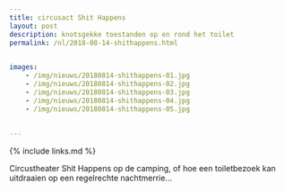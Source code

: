 ```yaml
---
title: circusact Shit Happens
layout: post
description: knotsgekke toestanden op en rond het toilet
permalink: /nl/2018-08-14-shithappens.html

    
images: 
    - /img/nieuws/20180814-shithappens-01.jpg
    - /img/nieuws/20180814-shithappens-02.jpg
    - /img/nieuws/20180814-shithappens-03.jpg
    - /img/nieuws/20180814-shithappens-04.jpg
    - /img/nieuws/20180814-shithappens-05.jpg
    
    
---
```


{% include links.md %}

Circustheater Shit Happens op de camping, of hoe een toiletbezoek kan uitdraaien op een regelrechte nachtmerrie...

